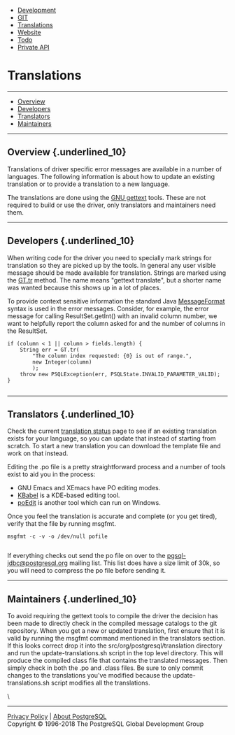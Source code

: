 -   [Development](development.html)
-   [GIT](git.html)
-   [Translations](translations.html)
-   [Website](website.html)
-   [Todo](todo.html)
-   [Private API](privateapi/index.html)

Translations
============

* * * * *

-   [Overview](#overview)
-   [Developers](#devlopers)
-   [Translators](#translators)
-   [Maintainers](#maintainers)

* * * * *

Overview {.underlined_10}
--------

Translations of driver specific error messages are available in a number
of languages. The following information is about how to update an
existing translation or to provide a translation to a new language.

The translations are done using the [GNU
gettext](http://www.gnu.org/software/gettext/gettext.html) tools. These
are not required to build or use the driver, only translators and
maintainers need them.

* * * * *

Developers {.underlined_10}
----------

When writing code for the driver you need to specially mark strings for
translation so they are picked up by the tools. In general any user
visible message should be made available for translation. Strings are
marked using the [GT.tr](privateapi/org/postgresql/util/GT.html) method.
The name means "gettext translate", but a shorter name was wanted
because this shows up in a lot of places.

To provide context sensitive information the standard Java
[MessageFormat](http://java.sun.com/j2se/1.4.2/docs/api/java/text/MessageFormat.html)
syntax is used in the error messages. Consider, for example, the error
message for calling ResultSet.getInt() with an invalid column number, we
want to helpfully report the column asked for and the number of columns
in the ResultSet.

``` {style="font-family: serif;"}
if (column < 1 || column > fields.length) {
    String err = GT.tr(
        "The column index requested: {0} is out of range.",
        new Integer(column)
        );
    throw new PSQLException(err, PSQLState.INVALID_PARAMETER_VALID);
}
                        
```

* * * * *

Translators {.underlined_10}
-----------

Check the current [translation status](status.html) page to see if an
existing translation exists for your language, so you can update that
instead of starting from scratch. To start a new translation you can
download the template file and work on that instead.

Editing the .po file is a pretty straightforward process and a number of
tools exist to aid you in the process:

-   GNU Emacs and XEmacs have PO editing modes.
-   [KBabel](http://freecode.com/projects/kbabel) is a KDE-based editing
    tool.
-   [poEdit](http://poedit.sourceforge.net/) is another tool which can
    run on Windows.

Once you feel the translation is accurate and complete (or you get
tired), verify that the file by running msgfmt.

``` {style="font-family: serif;"}
msgfmt -c -v -o /dev/null pofile
                        
```

If everything checks out send the po file on over to the
[pgsql-jdbc@postgresql.org](mailto:pgsql-jdbc@postgresql.org) mailing
list. This list does have a size limit of 30k, so you will need to
compress the po file before sending it.

* * * * *

Maintainers {.underlined_10}
-----------

To avoid requiring the gettext tools to compile the driver the decision
has been made to directly check in the compiled message catalogs to the
git repository. When you get a new or updated translation, first ensure
that it is valid by running the msgfmt command mentioned in the
translators section. If this looks correct drop it into the
src/org/postgresql/translation directory and run the
update-translations.sh script in the top level directory. This will
produce the compiled class file that contains the translated messages.
Then simply check in both the .po and .class files. Be sure to only
commit changes to the translations you've modified because the
update-translations.sh script modifies all the translations.

\

* * * * *

[Privacy Policy](https://www.postgresql.org/about/privacypolicy) |
[About PostgreSQL](https://www.postgresql.org/about/)\
 Copyright © 1996-2018 The PostgreSQL Global Development Group
